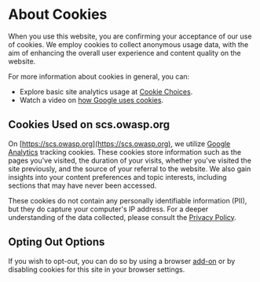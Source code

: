 # About Cookies

When you use this website, you are confirming your acceptance of our use of cookies. We employ cookies to collect anonymous usage data, with the aim of enhancing the overall user experience and content quality on the website.

For more information about cookies in general, you can:

- Explore basic site analytics usage at [Cookie Choices](https://www.cookiechoices.org/).
- Watch a video on [how Google uses cookies](http://www.google.com/intl/en/policies/technologies/cookies/).

## Cookies Used on scs.owasp.org

On [https://scs.owasp.org](https://scs.owasp.org), we utilize [Google Analytics](https://marketingplatform.google.com/about/analytics/) tracking cookies. These cookies store information such as the pages you've visited, the duration of your visits, whether you've visited the site previously, and the source of your referral to the website. We also gain insights into your content preferences and topic interests, including sections that may have never been accessed.

These cookies do not contain any personally identifiable information (PII), but they do capture your computer's IP address. For a deeper understanding of the data collected, please consult the [Privacy Policy](https://policies.google.com/privacy).

## Opting Out Options

If you wish to opt-out, you can do so by using a browser [add-on](http://tools.google.com/dlpage/gaoptout) or by disabling cookies for this site in your browser settings.
